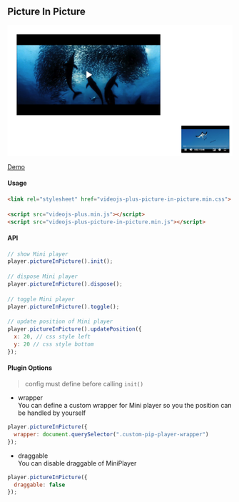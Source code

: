 ## Picture In Picture

<img src="../../screenshot/picture-in-picture.png">

[Demo](https://pong420.github.io/videojs-plus/examples/picture-in-picture.html)

#### Usage

```html
<link rel="stylesheet" href="videojs-plus-picture-in-picture.min.css">

<script src="videojs-plus.min.js"></script>
<script src="videojs-plus-picture-in-picture.min.js"></script>
```

#### API

```js
// show Mini player
player.pictureInPicture().init();

// dispose Mini player
player.pictureInPicture().dispose();

// toggle Mini player
player.pictureInPicture().toggle();

// update position of Mini player
player.pictureInPicture().updatePosition({
  x: 20, // css style left
  y: 20 // css style bottom
});
```

#### Plugin Options

> config must define before calling `init()`

- wrapper<br>
  You can define a custom wrapper for Mini player so you the position can be handled by yourself

```js
player.pictureInPicture({
  wrapper: document.querySelector(".custom-pip-player-wrapper")
});
```

- draggable <br>
  You can disable draggable of MiniPlayer

```js
player.pictureInPicture({
  draggable: false
});
```
